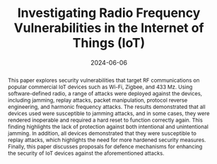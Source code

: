 ---
title: "Investigating Radio Frequency Vulnerabilities in the Internet of Things (IoT)"
authors:
- Eirini Anthi
- Lowri Williams
- Vasilis Ieropoulos
- Theodoros Spyridopoulos

date: "2024-06-06"
doi: "https://www.mdpi.com/2624-831X/5/2/18"

# Schedule page publish date (NOT publication's date).
publishDate: ""

# Publication type.
# Legend: 0 = Uncategorized; 1 = Conference paper; 2 = Journal article;
# 3 = Preprint / Working Paper; 4 = Report; 5 = Book; 6 = Book section;
# 7 = Thesis; 8 = Patent
publication_types: ["2"]

# Publication name and optional abbreviated publication name.
publication: 'IoT'
publication_short: ""

abstract: This paper explores security vulnerabilities that target RF communications on popular commercial IoT devices such as Wi-Fi, Zigbee, and 433 Mz. Using software-defined radio, a range of attacks were deployed against the devices, including jamming, replay attacks, packet manipulation, protocol reverse engineering, and harmonic frequency attacks. The results demonstrated that all devices used were susceptible to jamming attacks, and in some cases, they were rendered inoperable and required a hard reset to function correctly again. This finding highlights the lack of protection against both intentional and unintentional jamming. In addition, all devices demonstrated that they were susceptible to replay attacks, which highlights the need for more hardened security measures. Finally, this paper discusses proposals for defence mechanisms for enhancing the security of IoT devices against the aforementioned attacks.

# Summary. An optional shortened abstract.
summary: 

tags:
-  internet of things (IoT)
- smart homes; networking
- radio frequency
- software-defined radio
featured: true

# links:
# - icon: arxiv
#   icon_pack: ai
#   name: arXiv:2402.01670
#   url: https://www.mdpi.com/2078-2489/15/4/237
# - icon: inspire
#   icon_pack: ai
#   name: inspire1728738
#   url: https://inspirehep.net/literature/1728738
# - icon: springer
#   icon_pack: ai
#   name: JHEP 07 (2019) 123
#   url: https://doi.org/10.1007/JHEP07(2019)123
  
---